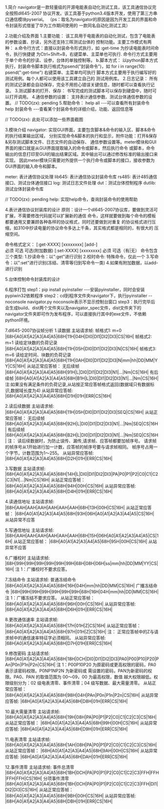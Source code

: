 ﻿1.简介
    navigator是一款轻量级的开源电能表自动化测试工具，该工具通信协议完全按照dl645-2007
协议开发。该工具基于python3.4版本开发，使用了第三方串口通信模块pyserial。
（ps：取名为navigator的原因是因为开发工具的界面和命令封装形式借鉴了华为工作期间使用的
一款同名自动化测试工具）

2.功能介绍及界面
    1.主要功能：
    该工具用于电能表的自动化测试，包含了电能表的参数设置、抄读，另外还支持三晖测试台体的
控制功能。主要工作模式有两种：
    a.命令行方式：直接以封装命令形式执行，如 :get-time 为抄读电能表时间命令，执行快捷键
               为Ctrl+Shift+B，右键菜单、主菜单也可执行.
               命令行方式主要用于单个命令的抄读、设参，台体的单独控制等。
    b.脚本方式：  以python脚本方式执行，封装命令脚本执行格式为psend("封装命令")，如
               for i in range(10):
                  psend(":get-time")
                右键菜单、主菜单均可执行
                脚本方式主要用于执行编写好的测试用例。每个人都可以使用该工具建立自己的
                测试用例库。
    2.日志记录：
    所有的测试记录都会自动保存，完全不用担心错误关键信息，随时都可以查看执行记录。
    3.测试脚本的打开、保存：
    书写完成的测试脚本可以保存到硬盘中，随时可以打开调用。
    4.通信参数的设置：
    支持表计通信参数、测试台体通信参数的设置。
    // TODO(zx): pending
    5.帮助命令：
    help all ---可以查看所有封装命令
    help 封装命令 ---查看某个封装命令的详细介绍，功能、返回信息等

  // TODO(zx): 此处可以添加一些界面截图

3.模块介绍
  navigator: 实现GUI界面，主要包含脚本&命令的输入区、脚本&命令的执行结果输出区域，
  分别实现命令&脚本的执行和显示，附件功能：打开&保存&另存测试脚本文件、日志文件的自动保存、
  通信参数设置等。meter模块和GUI界面的接口就是从GUI界面提取输入的命令或脚本，然后执行命令
  或脚本，命令输出的信息打印至GUI的输出结果区域。其中输出可以通过修改标准的输出接口来实现。
  因此meter模块只需要对外提供一个执行命令或脚本的接口，接收参数为GUI界面的输入命令和脚本。

  meter: 表计通信协议处理
  lib645: 表计通信协议封装命令库
  rs485: 表计485通信接口、测试台体通信接口
  log: 测试日志文件处理
  dut：测试台体控制程序
  dutlib: 测试台体封装命令库

  // TODO(zx): pending
  help: 实现help命令，查询封装命令的使用帮助

4.表计通信协议封装库的设计
    原则：设计一个dl645-2007协议库，要做到灵活可扩展，不需要修改代码就可以扩展新的通信
命令，这样就要做到每个命令的模板都要通用又要兼顾各种各样的协议格式，同时还要做到对重复
的协议格式进行压缩，如310中抄读电量的协议命令多达上千条，其实格式都是相同的，有很大的
压缩空间。

命令格式定义：
    [:get-XXXX] [xxxxxxxx] [add-]   
      必须         可选      可选(附加数据)
    [:set-XXXX] [xxxxxxxx]
      必须      可选（有|无）
命令包含三个类型:
    1.抄读命令：以":get"进行识别
    2.校时命令: 特殊命令，仅此一个
    3.写命令：以":set"进行识别(冻结、清零等归到写命令一类)
    4.如果有附加数据，以add-进行识别

5.台体控制命令封装库的设计

6.程序打包
  step1：pip install pyinstaller ---安装pyinstaller，同时会安装pypiwin32依赖程序
  step2：cd到程序文件夹navigator下，执行pyinstaller --noconsole navigator.py
         noconsole表示不显示控制台窗口
  step3：执行完毕后会生成build、dist两个文件夹以及navigator_spec文件，dist文件夹下的
         navigator文件夹即可作为发布程序，可以直接执行其中的exe文件，不依赖python环境。

 7.dl645-2007协议帧分析
1.读数据
主站请求帧:
  帧格式1: m=0
  |68H|A0|A1|A2|A3|A4|A5|68H|11H|04H|DI0|DI1|DI2|DI3|CS|16H|
  帧格式2: m=1 读给定块数的负荷记录
  |68H|A0|A1|A2|A3|A4|A5|68H|11H|05H|DI0|DI1|DI2|DI3|N|CS|16H|
  帧格式3: m=6 读给定时间、块数的负荷记录
  |68H|A0|A1|A2|A3|A4|A5|68H|11H|0AH|DI0|DI1|DI2|DI3|N|mm|hh|DD|MM|YY|CS|16H|
从站正常应答帧：
  无后续帧
  |68H|A0|A1|A2|A3|A4|A5|68H|91H|L|DI0|DI1|DI2|DI3|N1|...|Nm|CS|16H|
  有后续帧
  |68H|A0|A1|A2|A3|A4|A5|68H|B1H|L|DI0|DI1|DI2|DI3|N1|...|Nm|CS|16H|
  注:如果没有满足条件的负荷记录,从站按正常应答帧格式返回(数据域只有数据标识,数据域长度为4)
从站异常应答帧:
  |68H|A0|A1|A2|A3|A4|A5|68H|D1H|01H|ERR|CS|16H|  

2.读后续数据
主站请求帧:
  |68H|A0|A1|A2|A3|A4|A5|68H|11H|05H|DI0|DI1|DI2|DI3|SEQ|CS|16H|
从站正常应答帧：
  无后续帧
  |68H|A0|A1|A2|A3|A4|A5|68H|92H|L|DI0|DI1|DI2|DI3|N1|...|Nm|SEQ|CS|16H|
  有后续帧
  |68H|A0|A1|A2|A3|A4|A5|68H|B2H|L|DI0|DI1|DI2|DI3|N1|...|Nm|SEQ|CS|16H|
  注： 读后续数据时，为防止误传、漏传,请求帧、应答帧都要加帧序号。
  请求帧的帧序号从1开始进行加一计数，应答帧的帧序号要与请求帧相同。
  帧序号占用一个字节，计数范围为1～255。
从站异常应答帧:
  |68H|A0|A1|A2|A3|A4|A5|68H|D2H|01H|ERR|CS|16H|

3.写数据
主站请求帧:
  |68H|A0|A1|A2|A3|A4|A5|68H|14H|L|DI0|DI1|DI2|DI3|PA|P0|P1|P2|C0|C1|C2|C3|N1|...|Nm|CS|16H|
从站正常应答帧：
  |68H|A0|A1|A2|A3|A4|A5|68H|94H|00H|CS|16H|
从站异常应答帧:
  |68H|A0|A1|A2|A3|A4|A5|68H|D4H|01H|ERR|CS|16H|

4.读通信地址
主站请求帧:
  |68H|AAH|AAH|AAH|AAH|AAH|AAH|68H|13H|00H|CS|16H|
从站正常应答帧：
  |68H|A0|A1|A2|A3|A4|A5|68H|93H|06H|A0|A1|A2|A3|A4|A5|CS|16H|
从站异常不应答

5.写通信地址
主站请求帧:
  |68H|AAH|AAH|AAH|AAH|AAH|AAH|68H|15H|06H|A0|A1|A2|A3|A4|A5|CS|16H|
从站正常应答帧：
  |68H|A0|A1|A2|A3|A4|A5|68H|95H|00H|CS|16H|
从站异常不应答

6.广播校时
主站请求帧:
  |68H|99H|99H|99H|99H|99H|99H|68H|08H|06H|ss|mm|hh|DD|MM|YY|CS|16H|
  注 1：广播校时不要求应答。

7.冻结命令
主站请求帧:
  普通冻结命令
  |68H|A0|A1|A2|A3|A4|A5|68H|16H|04H|mm|hh|DD|MM|CS|16H|
  广播冻结命令
  |68H|99H|99H|99H|99H|99H|99H|68H|16H|04H|mm|hh|DD|MM|CS|16H|
  注 1：广播冻结不要求应答。
从站正常应答帧：
  |68H|A0|A1|A2|A3|A4|A5|68H|96H|00H|CS|16H|
从站异常应答帧:
  |68H|A0|A1|A2|A3|A4|A5|68H|D6H|01H|ERR|CS|16H|

8.更改通信速率
主站请求帧:
  |68H|A0|A1|A2|A3|A4|A5|68H|17H|01H|Z|CS|16H|
从站正常应答帧：
  |68H|A0|A1|A2|A3|A4|A5|68H|97H|01H|Z|CS|16H|
  注： 正常应答帧中的Z与请求帧中的通信速率特征字必须相同。
从站异常应答帧:
  |68H|A0|A1|A2|A3|A4|A5|68H|D7H|01H|ERR|CS|16H|

9.修改密码
主站请求帧:
  |68H|A0|A1|A2|A3|A4|A5|68H|18H|0CH|DI0|DI1|DI2|DI3|PA0|P00|P10|P20|PAn|P0n|P1n|P2n|CS|16H|
  注 1：P00P10P20 为原密码或更高权限的密码，PA0 表示该密码权限。P0NP1NP2N 为新密码或
  需设置的密码，PAN为新密码的权限。PA0、PAN 的取值范围为 00～09，00 为最高权限，数值
  越大权限越低。权限级别分为：02 级电表清零、事件清零；04 级写数据、最大需量清零。
从站正常应答帧：
  |68H|A0|A1|A2|A3|A4|A5|68H|98H|04H|PAn|P0n|P1n|P2n|CS|16H|
从站异常应答帧:
  |68H|A0|A1|A2|A3|A4|A5|68H|D8H|01H|ERR|CS|16H|

10.最大需量清零
主站请求帧:
  |68H|A0|A1|A2|A3|A4|A5|68H|19H|08H|PA|P0|P1|P2|C0|C1|C2|C3|CS|16H|
从站正常应答帧：
  |68H|A0|A1|A2|A3|A4|A5|68H|99H|00H|CS|16H|
从站异常应答帧:
  |68H|A0|A1|A2|A3|A4|A5|68H|D9H|01H|ERR|CS|16H|

11.电表清零
主站请求帧:
  |68H|A0|A1|A2|A3|A4|A5|68H|1AH|08H|PA|P0|P1|P2|C0|C1|C2|C3|CS|16H|
从站正常应答帧：
  |68H|A0|A1|A2|A3|A4|A5|68H|9AH|00H|CS|16H|
从站异常应答帧:
  |68H|A0|A1|A2|A3|A4|A5|68H|DAH|01H|ERR|CS|16H|

12.事件清零
主站请求帧:
  事件总清零
  |68H|A0|A1|A2|A3|A4|A5|68H|1BH|0CH|PA|P0|P1|P2|C0|C1|C2|C3|FFH|FFH|FFH|FFH|CS|16H|
  分项事件清零
  |68H|A0|A1|A2|A3|A4|A5|68H|1BH|0CH|PA|P0|P1|P2|C0|C1|C2|C3|FFH|DI1|DI2|DI3|CS|16H|
从站正常应答帧：
  |68H|A0|A1|A2|A3|A4|A5|68H|9BH|00H|CS|16H|
从站异常应答帧:
  |68H|A0|A1|A2|A3|A4|A5|68H|DBH|01H|ERR|CS|16H|
